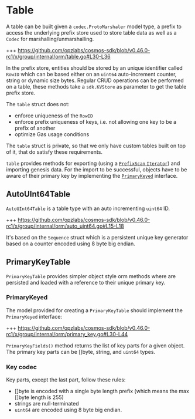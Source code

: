 # Table

A table can be built given a `codec.ProtoMarshaler` model type, a prefix to access the underlying prefix store used to store table data as well as a `Codec` for marshalling/unmarshalling.

+++ https://github.com/opzlabs/cosmos-sdk/blob/v0.46.0-rc1/x/group/internal/orm/table.go#L30-L36

In the prefix store, entities should be stored by an unique identifier called `RowID` which can be based either on an `uint64` auto-increment counter, string or dynamic size bytes.
Regular CRUD operations can be performed on a table, these methods take a `sdk.KVStore` as parameter to get the table prefix store.

The `table` struct does not:

* enforce uniqueness of the `RowID`
* enforce prefix uniqueness of keys, i.e. not allowing one key to be a prefix of another
* optimize Gas usage conditions

The `table` struct is private, so that we only have custom tables built on top of it, that do satisfy these requirements.

`table` provides methods for exporting (using a [`PrefixScan` `Iterator`](03_iterator_pagination.md#iterator)) and importing genesis data. For the import to be successful, objects have to be aware of their primary key by implementing the [`PrimaryKeyed`](#primarykeyed) interface.

## AutoUInt64Table

`AutoUInt64Table` is a table type with an auto incrementing `uint64` ID.

+++ https://github.com/opzlabs/cosmos-sdk/blob/v0.46.0-rc1/x/group/internal/orm/auto_uint64.go#L15-L18

It's based on the `Sequence` struct which is a persistent unique key generator based on a counter encoded using 8 byte big endian.

## PrimaryKeyTable

`PrimaryKeyTable` provides simpler object style orm methods where are persisted and loaded with a reference to their unique primary key.

### PrimaryKeyed

The model provided for creating a `PrimaryKeyTable` should implement the `PrimaryKeyed` interface:

+++ https://github.com/opzlabs/cosmos-sdk/blob/v0.46.0-rc1/x/group/internal/orm/primary_key.go#L30-L44

`PrimaryKeyFields()` method returns the list of key parts for a given object.
The primary key parts can be []byte, string, and `uint64` types.

### Key codec

Key parts, except the last part, follow these rules:

* []byte is encoded with a single byte length prefix (which means the max []byte length is 255)
* strings are null-terminated
* `uint64` are encoded using 8 byte big endian.
